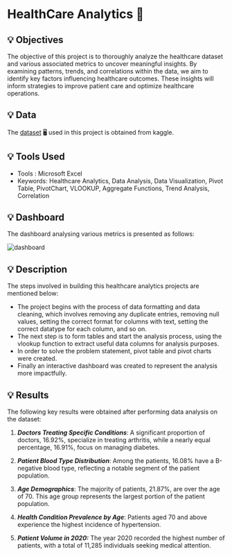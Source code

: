 # HealthCare Analytics :hospital:

## 💡 Objectives
The objective of this project is to thoroughly analyze the healthcare dataset and various associated metrics to uncover meaningful insights. By examining patterns, trends, and correlations within the data, we aim to identify key factors influencing healthcare outcomes. These insights will inform strategies to improve patient care and optimize healthcare operations.

## 💡 Data 
The [dataset](https://www.kaggle.com/datasets/prasad22/healthcare-dataset) :desktop_computer: used in this project is obtained from kaggle. 

## 💡 Tools Used
* Tools : Microsoft Excel
* Keywords: Healthcare Analytics, Data Analysis, Data Visualization, Pivot Table, PivotChart, VLOOKUP, Aggregate Functions, Trend Analysis, Correlation 

## 💡 Dashboard 
The dashboard analysing various metrics is presented as follows:

![dashboard](https://github.com/user-attachments/assets/16a1649a-1813-4b26-9b43-d6d7d1c7146a)

## 💡 Description 
The steps involved in building this healthcare analytics projects are mentioned below:
* The project begins with the process of data formatting and data cleaning, which involves removing any duplicate entries, removing null values, setting the correct format for columns with text, setting the correct datatype for each column, and so on.
* The next step is to form tables and start the analysis process, using the vlookup function to extract useful data columns for analysis purposes.
* In order to solve the problem statement, pivot table and pivot charts were created.
* Finally an interactive dashboard was created to represent the analysis more impactfully.
 
## 💡 Results
The following key results were obtained after performing data analysis on the dataset:
1. _**Doctors Treating Specific Conditions**_:
A significant proportion of doctors, 16.92%, specialize in treating arthritis, while a nearly equal percentage, 16.91%, focus on managing diabetes.

2. _**Patient Blood Type Distribution**_:
Among the patients, 16.08% have a B-negative blood type, reflecting a notable segment of the patient population.

3. _**Age Demographics**_:
The majority of patients, 21.87%, are over the age of 70. This age group represents the largest portion of the patient population.

4. _**Health Condition Prevalence by Age**_:
Patients aged 70 and above experience the highest incidence of hypertension.

5. _**Patient Volume in 2020:**_
The year 2020 recorded the highest number of patients, with a total of 11,285 individuals seeking medical attention.
